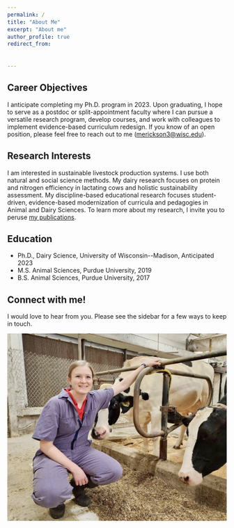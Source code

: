 ```yaml
---
permalink: /
title: "About Me"
excerpt: "About me"
author_profile: true
redirect_from: 


---
```



Career Objectives
-----
I anticipate completing my Ph.D. program in 2023. Upon graduating, I hope to serve as a postdoc or split-appointment faculty where I can pursue a versatile research program, develop courses, and work with colleagues to implement evidence-based curriculum redesign. If you know of an open position, please feel free to reach out to me (merickson3@wisc.edu).

Research Interests
-----
I am interested in sustainable livestock production systems. I use both natural and social science methods. My dairy research focuses on protein and nitrogen efficiency in lactating cows and holistic sustainability assessment. My discipline-based educational research focuses student-driven, evidence-based modernization of curricula and pedagogies in Animal and Dairy Sciences. To learn more about my research, I invite you to peruse [my publications](https://merickson3.github.io/publications/). 

Education
-----
- Ph.D., Dairy Science, University of Wisconsin--Madison, Anticipated 2023
- M.S. Animal Sciences, Purdue University, 2019
- B.S. Animal Sciences, Purdue University, 2017

Connect with me!
-----
I would love to hear from you. Please see the sidebar for a few ways to keep in touch. 



![Me and a study participant](mgericksoncows.jpg)

